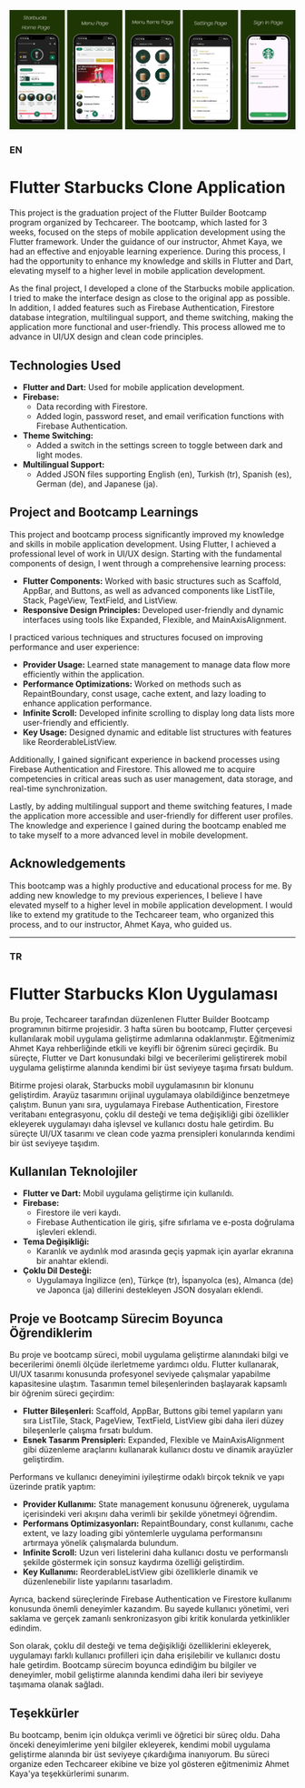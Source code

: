 ![StarbucksCloneApp-Preview](https://github.com/serdararici/StarbucksCloneApp/blob/master/Preview.JPG)

### EN
# Flutter Starbucks Clone Application

This project is the graduation project of the Flutter Builder Bootcamp program organized by Techcareer. The bootcamp, which lasted for 3 weeks, focused on the steps of mobile application development using the Flutter framework. Under the guidance of our instructor, Ahmet Kaya, we had an effective and enjoyable learning experience. During this process, I had the opportunity to enhance my knowledge and skills in Flutter and Dart, elevating myself to a higher level in mobile application development.

As the final project, I developed a clone of the Starbucks mobile application. I tried to make the interface design as close to the original app as possible. In addition, I added features such as Firebase Authentication, Firestore database integration, multilingual support, and theme switching, making the application more functional and user-friendly. This process allowed me to advance in UI/UX design and clean code principles.

## Technologies Used
- **Flutter and Dart:** Used for mobile application development.
- **Firebase:**
  - Data recording with Firestore.
  - Added login, password reset, and email verification functions with Firebase Authentication.
- **Theme Switching:**
  - Added a switch in the settings screen to toggle between dark and light modes.
- **Multilingual Support:**
  - Added JSON files supporting English (en), Turkish (tr), Spanish (es), German (de), and Japanese (ja).

## Project and Bootcamp Learnings

This project and bootcamp process significantly improved my knowledge and skills in mobile application development. Using Flutter, I achieved a professional level of work in UI/UX design. Starting with the fundamental components of design, I went through a comprehensive learning process:

- **Flutter Components:** Worked with basic structures such as Scaffold, AppBar, and Buttons, as well as advanced components like ListTile, Stack, PageView, TextField, and ListView.
- **Responsive Design Principles:** Developed user-friendly and dynamic interfaces using tools like Expanded, Flexible, and MainAxisAlignment.

I practiced various techniques and structures focused on improving performance and user experience:

- **Provider Usage:** Learned state management to manage data flow more efficiently within the application.
- **Performance Optimizations:** Worked on methods such as RepaintBoundary, const usage, cache extent, and lazy loading to enhance application performance.
- **Infinite Scroll:** Developed infinite scrolling to display long data lists more user-friendly and efficiently.
- **Key Usage:** Designed dynamic and editable list structures with features like ReorderableListView.

Additionally, I gained significant experience in backend processes using Firebase Authentication and Firestore. This allowed me to acquire competencies in critical areas such as user management, data storage, and real-time synchronization.

Lastly, by adding multilingual support and theme switching features, I made the application more accessible and user-friendly for different user profiles. The knowledge and experience I gained during the bootcamp enabled me to take myself to a more advanced level in mobile development.

## Acknowledgements

This bootcamp was a highly productive and educational process for me. By adding new knowledge to my previous experiences, I believe I have elevated myself to a higher level in mobile application development. I would like to extend my gratitude to the Techcareer team, who organized this process, and to our instructor, Ahmet Kaya, who guided us.

---

### TR
# Flutter Starbucks Klon Uygulaması

Bu proje, Techcareer tarafından düzenlenen Flutter Builder Bootcamp programının bitirme projesidir. 3 hafta süren bu bootcamp, Flutter çerçevesi kullanılarak mobil uygulama geliştirme adımlarına odaklanmıştır. Eğitmenimiz Ahmet Kaya rehberliğinde etkili ve keyifli bir öğrenim süreci geçirdik. Bu süreçte, Flutter ve Dart konusundaki bilgi ve becerilerimi geliştirerek mobil uygulama geliştirme alanında kendimi bir üst seviyeye taşıma fırsatı buldum.

Bitirme projesi olarak, Starbucks mobil uygulamasının bir klonunu geliştirdim. Arayüz tasarımını orijinal uygulamaya olabildiğince benzetmeye çalıştım. Bunun yanı sıra, uygulamaya Firebase Authentication, Firestore veritabanı entegrasyonu, çoklu dil desteği ve tema değişikliği gibi özellikler ekleyerek uygulamayı daha işlevsel ve kullanıcı dostu hale getirdim. Bu süreçte UI/UX tasarımı ve clean code yazma prensipleri konularında kendimi bir üst seviyeye taşıdım.

## Kullanılan Teknolojiler
- **Flutter ve Dart:** Mobil uygulama geliştirme için kullanıldı.
- **Firebase:**
  - Firestore ile veri kaydı.
  - Firebase Authentication ile giriş, şifre sıfırlama ve e-posta doğrulama işlevleri eklendi.
- **Tema Değişikliği:**
  - Karanlık ve aydınlık mod arasında geçiş yapmak için ayarlar ekranına bir anahtar eklendi.
- **Çoklu Dil Desteği:**
  - Uygulamaya İngilizce (en), Türkçe (tr), İspanyolca (es), Almanca (de) ve Japonca (ja) dillerini destekleyen JSON dosyaları eklendi.

## Proje ve Bootcamp Sürecim Boyunca Öğrendiklerim

Bu proje ve bootcamp süreci, mobil uygulama geliştirme alanındaki bilgi ve becerilerimi önemli ölçüde ilerletmeme yardımcı oldu. Flutter kullanarak, UI/UX tasarımı konusunda profesyonel seviyede çalışmalar yapabilme kapasitesine ulaştım. Tasarımın temel bileşenlerinden başlayarak kapsamlı bir öğrenim süreci geçirdim:

- **Flutter Bileşenleri:** Scaffold, AppBar, Buttons gibi temel yapıların yanı sıra ListTile, Stack, PageView, TextField, ListView gibi daha ileri düzey bileşenlerle çalışma fırsatı buldum.
- **Esnek Tasarım Prensipleri:** Expanded, Flexible ve MainAxisAlignment gibi düzenleme araçlarını kullanarak kullanıcı dostu ve dinamik arayüzler geliştirdim.

Performans ve kullanıcı deneyimini iyileştirme odaklı birçok teknik ve yapı üzerinde pratik yaptım:

- **Provider Kullanımı:** State management konusunu öğrenerek, uygulama içerisindeki veri akışını daha verimli bir şekilde yönetmeyi öğrendim.
- **Performans Optimizasyonları:** RepaintBoundary, const kullanımı, cache extent, ve lazy loading gibi yöntemlerle uygulama performansını artırmaya yönelik çalışmalarda bulundum.
- **Infinite Scroll:** Uzun veri listelerini daha kullanıcı dostu ve performanslı şekilde göstermek için sonsuz kaydırma özelliği geliştirdim.
- **Key Kullanımı:** ReorderableListView gibi özelliklerle dinamik ve düzenlenebilir liste yapılarını tasarladım.

Ayrıca, backend süreçlerinde Firebase Authentication ve Firestore kullanımı konusunda önemli deneyimler kazandım. Bu sayede kullanıcı yönetimi, veri saklama ve gerçek zamanlı senkronizasyon gibi kritik konularda yetkinlikler edindim.

Son olarak, çoklu dil desteği ve tema değişikliği özelliklerini ekleyerek, uygulamayı farklı kullanıcı profilleri için daha erişilebilir ve kullanıcı dostu hale getirdim. Bootcamp sürecim boyunca edindiğim bu bilgiler ve deneyimler, mobil geliştirme alanında kendimi daha ileri bir seviyeye taşımama olanak sağladı.

## Teşekkürler

Bu bootcamp, benim için oldukça verimli ve öğretici bir süreç oldu. Daha önceki deneyimlerime yeni bilgiler ekleyerek, kendimi mobil uygulama geliştirme alanında bir üst seviyeye çıkardığıma inanıyorum. Bu süreci organize eden Techcareer ekibine ve bize yol gösteren eğitmenimiz Ahmet Kaya'ya teşekkürlerimi sunarım.

